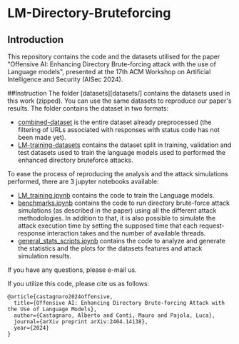 # LM-Directory-Bruteforcing

## Introduction
This repository contains the code and the datasets utilised for the paper "Offensive AI: Enhancing Directory Brute-forcing attack with the use of Language models", presented at the 17th ACM Workshop on Artificial Intelligence and Security (AISec 2024).

##Instruction
The folder [datasets][datasets/] contains the datasets used in this work (zipped). You can use the same datasets to reproduce our paper's results.
The folder contains the dataset in two formats:
- [combined-dataset](datasets/combined_dataset.zip) is the entire dataset already preprocessed (the filtering of URLs associated with responses with status code has not been made yet).
- [LM-training-datasets](datasets/LM-training-datasets/) contains the dataset split in training, validation and test datasets used to train the language models used to performed the enhanced directory bruteforce attacks.

To ease the process of reproducing the analysis and the attack simulations performed, there are 3 jupyter notebooks available:
- [LM_training.ipynb](LM_training.ipynb) contains the code to train the Language models.
- [benchmarks.ipynb](benchmarks.ipynb) contains the code to run directory brute-force attack simulations (as described in the paper) using all the different attack methodologies. In addition to that, it is also possible to simulate the attack execution time by setting the supposed time that each request-response interaction takes and the number of available threads.
- [general_stats_scripts.ipynb](general_stats_scripts.ipynb) contains the code to analyze and generate the statistics and the plots for the datasets features and attack simulation results.

If you have any questions, please e-mail us.

If you utilize this code, please cite us as follows:

```
@article{castagnaro2024offensive,
  title={Offensive AI: Enhancing Directory Brute-forcing Attack with the Use of Language Models},
  author={Castagnaro, Alberto and Conti, Mauro and Pajola, Luca},
  journal={arXiv preprint arXiv:2404.14138},
  year={2024}
}
```
